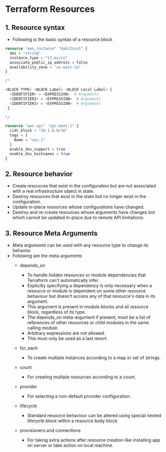 # Terraform Resources

## 1. Resource syntax 
- Following is the basic syntax of a resource block

```terraform
resource "aws_instance" "myEc2inst" {
  ami = "string"
  instance_type = "t2.micro"
  associate_public_ip_address = false
  availability_zone = "us-east-1a"
}

/*

<BLOCK TYPE> <BLOCK Label> <BLOCK Local Label> {
  <IDENTIFIER> = <EXPRESSION>  # Arguments
  <IDENTIFIER2> = <EXPRESSION>  # Arguments
  <IDENTIFIER3> = <EXPRESSION>  # Arguments
 }

*/

resource "aws_vpc" "vpc-east-1" {
  cidr_block = "10.1.0.0/16"
  tags = {
    Name = "vpc-1"
  }
  enable_dns_support = true
  enable_dns_hostnames = true
}
```

## 2. Resource behavior

- Create resources that exist in the configuration but are not associated with a real infrastructure object in state.
- Destroy resources that exist in the state but no longer exist in the configuration.
- Update in-place resources whose configurations have changed.
- Destroy and re-create resources whose arguments have changes but which cannot be updated in-place due to remote API limitations.

## 3. Resource Meta Arguments
- Meta arguments can be used with any resource type to change its behavior.
- Following are the meta arguments
  - depends_on
    - To handle hidden resources or module dependencies that Terraform can't automatically infer.
    - Explicitly specifying a dependency is only necessary when a resource or module is dependent on some other resource
      behaviour but doesn't access any of that resource's data in its argument.
    - This argument is present in module blocks and all resource block, regardless of its type.
    - The depends_on meta-argument if present, must be a list of references of other resources or child modules in the same
      calling module.
    - Arbitrary expressions are not allowed.
    - This must only be used as a last resort.

  - for_each
    - To create multiple instances according to a map or set of strings.

  - count
    - For creating multiple resources according to a count.

  - provider
    - For selecting a non-default provider configuration.

  - lifecycle
    - Standard resource behaviour can be altered using special nested lifecycle block within a resource body block.

  - provisioners and connections
    - For taking extra actions after resource creation like installing app on server or take action on local machine.